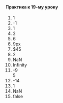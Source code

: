 #### Практика к 19-му уроку

1. 1
1.  -1
1. 1
1. 2
1. 6
1. 9px
1. $45
1. 2
1. NaN
1. Infinity
1.   -9  
5
1. -14
1. 1
1. NaN
1. false
